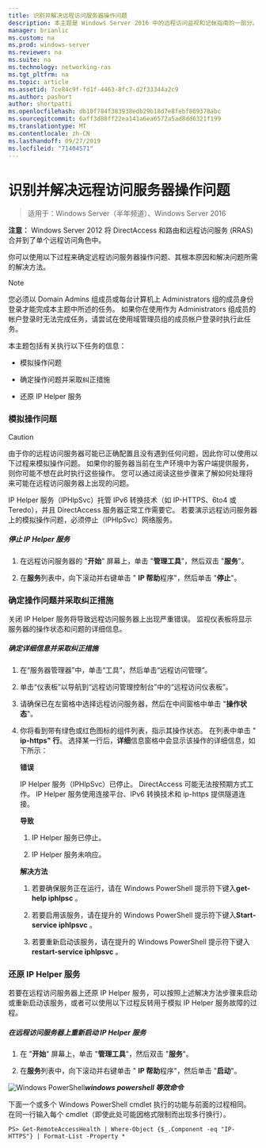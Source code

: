 ```yaml
---
title: 识别并解决远程访问服务器操作问题
description: 本主题是 Windows Server 2016 中的远程访问监视和记帐指南的一部分。
manager: brianlic
ms.custom: na
ms.prod: windows-server
ms.reviewer: na
ms.suite: na
ms.technology: networking-ras
ms.tgt_pltfrm: na
ms.topic: article
ms.assetid: 7ce84c9f-fd1f-4463-8fc7-d2f33344a2c9
ms.author: pashort
author: shortpatti
ms.openlocfilehash: db10f784f383938edb29b18d7e8febf869378abc
ms.sourcegitcommit: 6aff3d88ff22ea141a6ea6572a5ad8dd6321f199
ms.translationtype: MT
ms.contentlocale: zh-CN
ms.lasthandoff: 09/27/2019
ms.locfileid: "71404571"
---
```

# <a name="identify-and-resolve-remote-access-server-operations-problems"></a>识别并解决远程访问服务器操作问题

>适用于：Windows Server（半年频道）、Windows Server 2016

**注意：** Windows Server 2012 将 DirectAccess 和路由和远程访问服务 (RRAS) 合并到了单个远程访问角色中。  
  
你可以使用以下过程来确定远程访问服务器操作问题、其根本原因和解决问题所需的解决方法。  
  
> [!NOTE]  
> 您必须以 Domain Admins 组成员或每台计算机上 Administrators 组的成员身份登录才能完成本主题中所述的任务。 如果你在使用作为 Administrators 组成员的帐户登录时无法完成任务，请尝试在使用域管理员组的成员帐户登录时执行此任务。  
  
本主题包括有关执行以下任务的信息：  
  
- 模拟操作问题  
  
- 确定操作问题并采取纠正措施  
  
- 还原 IP Helper 服务  
  
### <a name="BKMK_Simulate"></a>模拟操作问题  
  
> [!CAUTION]  
> 由于你的远程访问服务器可能已正确配置且没有遇到任何问题，因此你可以使用以下过程来模拟操作问题。 如果你的服务器当前在生产环境中为客户端提供服务，则你可能不想在此时执行这些操作。 您可以通过阅读这些步骤来了解如何处理将来可能在远程访问服务器上出现的问题。  
  
IP Helper 服务（IPHlpSvc）托管 IPv6 转换技术（如 IP-HTTPS、6to4 或 Teredo），并且 DirectAccess 服务器正常工作需要它。 若要演示远程访问服务器上的模拟操作问题，必须停止（IPHlpSvc）网络服务。  
  
##### <a name="to-stop-the-ip-helper-service"></a>停止 IP Helper 服务  
  
1.  在远程访问服务器的 "**开始**" 屏幕上，单击 "**管理工具**"，然后双击 "**服务**"。  
  
2.  在**服务**列表中，向下滚动并右键单击 " **IP 帮助**程序"，然后单击 "**停止**"。  
  
### <a name="BKMK_Identify"></a>确定操作问题并采取纠正措施  
关闭 IP Helper 服务将导致远程访问服务器上出现严重错误。 监视仪表板将显示服务器的操作状态和问题的详细信息。  
  
##### <a name="to-identify-the-details-and-take-corrective-action"></a>确定详细信息并采取纠正措施  
  
1.  在“服务器管理器”中，单击“工具”，然后单击“远程访问管理”。  
  
2.  单击“仪表板”以导航到“远程访问管理控制台”中的“远程访问仪表板”。  
  
3.  请确保已在左窗格中选择远程访问服务器，然后在中间窗格中单击 "**操作状态**"。  
  
4.  你将看到带有绿色或红色图标的组件列表，指示其操作状态。 在列表中单击 " **ip-https" 行**。 选择某一行后，**详细**信息窗格中会显示该操作的详细信息，如下所示：  
  
    **错误**  
  
    IP Helper 服务（IPHlpSvc）已停止。 DirectAccess 可能无法按预期方式工作。 IP Helper 服务使用连接平台、IPv6 转换技术和 ip-https 提供隧道连接。  
  
    **导致**  
  
    1.  IP Helper 服务已停止。  
  
    2.  IP Helper 服务未响应。  
  
    **解决方法**  
  
    1.  若要确保服务正在运行，请在 Windows PowerShell 提示符下键入**get-help iphlpsc** 。  
  
    2.  若要启用该服务，请在提升的 Windows PowerShell 提示符下键入**Start-service iphlpsvc** 。  
  
    3.  若要重新启动该服务，请在提升的 Windows PowerShell 提示符下键入**restart-service iphlpsvc** 。  
  
### <a name="BKMK_Restart"></a>还原 IP Helper 服务  
若要在远程访问服务器上还原 IP Helper 服务，可以按照上述解决方法步骤来启动或重新启动该服务，或者可以使用以下过程反转用于模拟 IP Helper 服务故障的过程。  
  
##### <a name="to-restart-the-ip-helper-service-on-the-remote-access-server"></a>在远程访问服务器上重新启动 IP Helper 服务  
  
1.  在 "**开始**" 屏幕上，单击 "**管理工具**"，然后双击 "**服务**"。  
  
2.  在**服务**列表中，向下滚动并右键单击 " **IP 帮助**程序"，然后单击 "**启动**"。  
  
![Windows PowerShell](../../../media/Identify-and-resolve-Remote-Access-server-operations-problems/PowerShellLogoSmall.gif)***<em>windows powershell 等效命令</em>***  
  
下面一个或多个 Windows PowerShell cmdlet 执行的功能与前面的过程相同。 在同一行输入每个 cmdlet（即使此处可能因格式限制而出现多行换行）。  
  
```  
PS> Get-RemoteAccessHealth | Where-Object {$_.Component -eq "IP-HTTPS"} | Format-List -Property *  
```  
  


